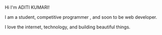 Hi I'm ADITI KUMARI!

I am a student, competitive programmer , and soon to be web developer.

I love the internet, technology, and building beautiful things.

